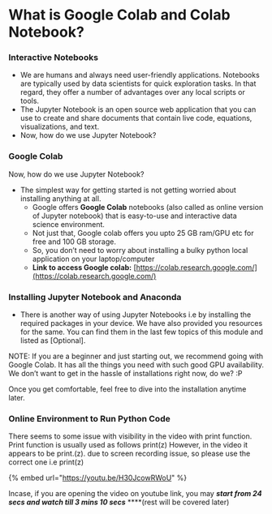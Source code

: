 # What is Google Colab and Colab Notebook?

### Interactive Notebooks

* We are humans and always need user-friendly applications. Notebooks are typically used by data scientists for quick exploration tasks. In that regard, they offer a number of advantages over any local scripts or tools.  
* The Jupyter Notebook is an open source web application that you can use to create and share documents that contain live code, equations, visualizations, and text. 
* Now, how do we use Jupyter Notebook?

### Google Colab

Now, how do we use Jupyter Notebook?

* The simplest way for getting started is not getting worried about installing anything at all. 
  * Google offers **Google Colab** notebooks \(also called as online version of Jupyter notebook\) that is easy-to-use and interactive data science environment.
  * Not just that, Google colab offers you upto 25 GB ram/GPU etc for free and 100 GB storage.
  * So, you don’t need to worry about installing a bulky python local application on your laptop/computer
  * **Link to access Google colab:** [https://colab.research.google.com/](https://colab.research.google.com/)

### Installing Jupyter Notebook and Anaconda

* There is another way of using Jupyter Notebooks i.e by installing the required packages in your device. We have also provided you resources for the same. You can find them in the last few topics of this module and listed as \[Optional\].

NOTE: If you are a beginner and just starting out, we recommend going with Google Colab. It has all the things you need with such good GPU availability. We don’t want to get in the hassle of installations right now, do we? :P

Once you get comfortable, feel free to dive into the installation anytime later.

### **Online Environment to Run Python Code**

There seems to some issue with visibility in the video with print function. Print function is usually used as follows print\(z\)  However, in the video it appears to be print.\(z\). due to screen recording  issue, so please use the correct one i.e print\(z\)

{% embed url="https://youtu.be/H30JcowRWoU" %}

Incase, if you are opening the video on youtube link, you may _**start from 24 secs and watch till 3 mins 10 secs**_ ****\(rest will be covered later\)  


  


###  

